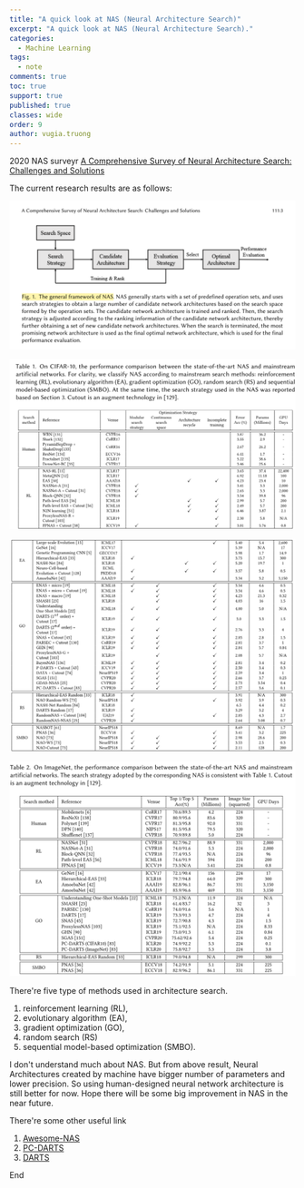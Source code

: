 ```yaml
---
title: "A quick look at NAS (Neural Architecture Search)"
excerpt: "A quick look at NAS (Neural Architecture Search)."
categories: 
  - Machine Learning
tags: 
  - note 
comments: true
toc: true
support: true
published: true
classes: wide
order: 9
author: vugia.truong
---
```


2020 NAS surveyr [A Comprehensive Survey of Neural Architecture Search: Challenges and Solutions](https://arxiv.org/abs/2006.02903)

The current research results are as follows:

![img_001](/assets/images/2020/20200613_001.png)

![img_002](/assets/images/2020/20200613_002.png)

![img_003](/assets/images/2020/20200613_003.png)

![img_004](/assets/images/2020/20200613_004.png)

There're five type of methods used in architecture search. 

1. reinforcement learning (RL), 
2. evolutionary algorithm (EA), 
3. gradient optimization (GO), 
4. random search (RS) 
5. sequential model-based optimization (SMBO).

I don't understand much about NAS. But from above result, Neural Architectures created by machine have bigger number of parameters and lower precision. So using human-designed neural network architecture is still better for now. Hope there will be some big improvement in NAS in the near future. 

There're some other useful link

1. [Awesome-NAS](https://github.com/D-X-Y/Awesome-NAS)
2. [PC-DARTS](https://github.com/yuhuixu1993/PC-DARTS)
3. [DARTS](https://github.com/quark0/darts)

End